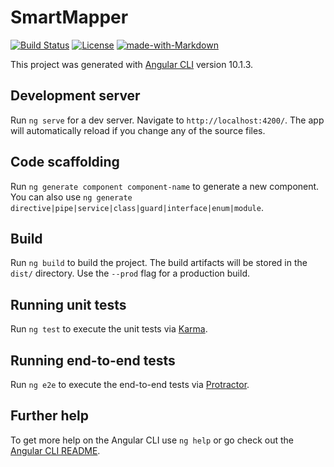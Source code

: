 # SmartMapper
[![Build Status](https://travis-ci.com/smartmapperproject/SmartMapperFrontend.svg?branch=master)](https://travis-ci.com/smartmapperproject/SmartMapperFrontend)
[![License](https://img.shields.io/badge/License-Apache%202.0-blue.svg)](https://opensource.org/licenses/Apache-2.0)
[![made-with-Markdown](https://img.shields.io/badge/Made%20with-Markdown-1f425f.svg)](http://commonmark.org)


This project was generated with [Angular CLI](https://github.com/angular/angular-cli) version 10.1.3.

## Development server

Run `ng serve` for a dev server. Navigate to `http://localhost:4200/`. The app will automatically reload if you change any of the source files.

## Code scaffolding

Run `ng generate component component-name` to generate a new component. You can also use `ng generate directive|pipe|service|class|guard|interface|enum|module`.

## Build

Run `ng build` to build the project. The build artifacts will be stored in the `dist/` directory. Use the `--prod` flag for a production build.

## Running unit tests

Run `ng test` to execute the unit tests via [Karma](https://karma-runner.github.io).

## Running end-to-end tests

Run `ng e2e` to execute the end-to-end tests via [Protractor](http://www.protractortest.org/).

## Further help

To get more help on the Angular CLI use `ng help` or go check out the [Angular CLI README](https://github.com/angular/angular-cli/blob/master/README.md).
